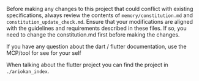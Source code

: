 Before making any changes to this project that could conflict with existing specifications, always review the contents of `memory/constitution.md` and `constitution_update_check.md`. Ensure that your modifications are aligned with the guidelines and requirements described in these files. If so, you need to change the constitution.md first before making the changes.

If you have any question about the dart / flutter documentation, use the MCP/tool for see for your self

When talking about the flutter project you can find the project in `./ariokan_index`.